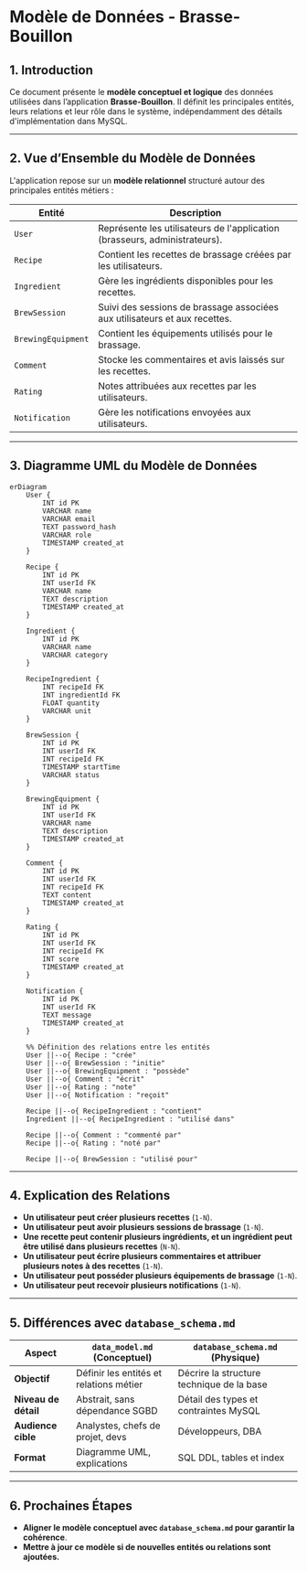 # Modèle de Données - Brasse-Bouillon

## 1. Introduction
Ce document présente le **modèle conceptuel et logique** des données utilisées dans l’application **Brasse-Bouillon**. Il définit les principales entités, leurs relations et leur rôle dans le système, indépendamment des détails d'implémentation dans MySQL.

---

## 2. Vue d’Ensemble du Modèle de Données

L'application repose sur un **modèle relationnel** structuré autour des principales entités métiers :

| Entité | Description |
|--------|------------|
| `User` | Représente les utilisateurs de l'application (brasseurs, administrateurs). |
| `Recipe` | Contient les recettes de brassage créées par les utilisateurs. |
| `Ingredient` | Gère les ingrédients disponibles pour les recettes. |
| `BrewSession` | Suivi des sessions de brassage associées aux utilisateurs et aux recettes. |
| `BrewingEquipment` | Contient les équipements utilisés pour le brassage. |
| `Comment` | Stocke les commentaires et avis laissés sur les recettes. |
| `Rating` | Notes attribuées aux recettes par les utilisateurs. |
| `Notification` | Gère les notifications envoyées aux utilisateurs. |

---

## 3. Diagramme UML du Modèle de Données

```mermaid
erDiagram
    User {
        INT id PK
        VARCHAR name
        VARCHAR email
        TEXT password_hash
        VARCHAR role
        TIMESTAMP created_at
    }
    
    Recipe {
        INT id PK
        INT userId FK
        VARCHAR name
        TEXT description
        TIMESTAMP created_at
    }
    
    Ingredient {
        INT id PK
        VARCHAR name
        VARCHAR category
    }
    
    RecipeIngredient {
        INT recipeId FK
        INT ingredientId FK
        FLOAT quantity
        VARCHAR unit
    }
    
    BrewSession {
        INT id PK
        INT userId FK
        INT recipeId FK
        TIMESTAMP startTime
        VARCHAR status
    }

    BrewingEquipment {
        INT id PK
        INT userId FK
        VARCHAR name
        TEXT description
        TIMESTAMP created_at
    }

    Comment {
        INT id PK
        INT userId FK
        INT recipeId FK
        TEXT content
        TIMESTAMP created_at
    }

    Rating {
        INT id PK
        INT userId FK
        INT recipeId FK
        INT score
        TIMESTAMP created_at
    }

    Notification {
        INT id PK
        INT userId FK
        TEXT message
        TIMESTAMP created_at
    }

    %% Définition des relations entre les entités
    User ||--o{ Recipe : "crée"
    User ||--o{ BrewSession : "initie"
    User ||--o{ BrewingEquipment : "possède"
    User ||--o{ Comment : "écrit"
    User ||--o{ Rating : "note"
    User ||--o{ Notification : "reçoit"

    Recipe ||--o{ RecipeIngredient : "contient"
    Ingredient ||--o{ RecipeIngredient : "utilisé dans"

    Recipe ||--o{ Comment : "commenté par"
    Recipe ||--o{ Rating : "noté par"

    Recipe ||--o{ BrewSession : "utilisé pour"
```

---

## 4. Explication des Relations

- **Un utilisateur peut créer plusieurs recettes** (`1-N`).
- **Un utilisateur peut avoir plusieurs sessions de brassage** (`1-N`).
- **Une recette peut contenir plusieurs ingrédients, et un ingrédient peut être utilisé dans plusieurs recettes** (`N-N`).
- **Un utilisateur peut écrire plusieurs commentaires et attribuer plusieurs notes à des recettes** (`1-N`).
- **Un utilisateur peut posséder plusieurs équipements de brassage** (`1-N`).
- **Un utilisateur peut recevoir plusieurs notifications** (`1-N`).

---

## 5. Différences avec `database_schema.md`

| Aspect | `data_model.md` (Conceptuel) | `database_schema.md` (Physique) |
|--------|-----------------------------|--------------------------------|
| **Objectif** | Définir les entités et relations métier | Décrire la structure technique de la base |
| **Niveau de détail** | Abstrait, sans dépendance SGBD | Détail des types et contraintes MySQL |
| **Audience cible** | Analystes, chefs de projet, devs | Développeurs, DBA |
| **Format** | Diagramme UML, explications | SQL DDL, tables et index |

---

## 6. Prochaines Étapes

- **Aligner le modèle conceptuel avec `database_schema.md` pour garantir la cohérence**.
- **Mettre à jour ce modèle si de nouvelles entités ou relations sont ajoutées.**


